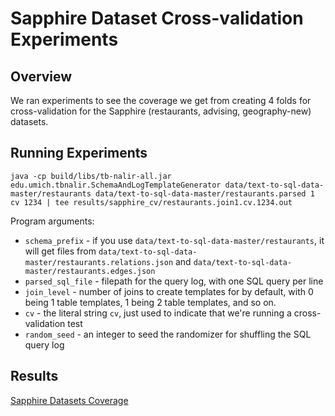 # Sapphire Dataset Cross-validation Experiments

## Overview

We ran experiments to see the coverage we get from creating 4 folds for cross-validation for the Sapphire (restaurants, advising, geography-new) datasets.

## Running Experiments

```
java -cp build/libs/tb-nalir-all.jar edu.umich.tbnalir.SchemaAndLogTemplateGenerator data/text-to-sql-data-master/restaurants data/text-to-sql-data-master/restaurants.parsed 1 cv 1234 | tee results/sapphire_cv/restaurants.join1.cv.1234.out
```

Program arguments:

* `schema_prefix` - if you use `data/text-to-sql-data-master/restaurants`, it will get files from `data/text-to-sql-data-master/restaurants.relations.json` and `data/text-to-sql-data-master/restaurants.edges.json`
* `parsed_sql_file` - filepath for the query log, with one SQL query per line
* `join_level` - number of joins to create templates for by default, with 0 being 1 table templates, 1 being 2 table templates, and so on.
* `cv` - the literal string `cv`, just used to indicate that we're running a cross-validation test
* `random_seed` - an integer to seed the randomizer for shuffling the SQL query log

## Results

[Sapphire Datasets Coverage](https://docs.google.com/a/umich.edu/spreadsheets/d/1mViW3nc1ArJEp0a63CRnhV8ff1eGPNqV-OatyQ4f9RQ/edit?usp=drive_web)
